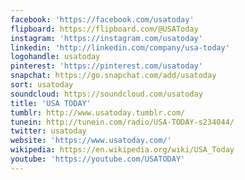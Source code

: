 ```yaml
---
facebook: 'https://facebook.com/usatoday'
flipboard: https://flipboard.com/@USAToday
instagram: 'https://instagram.com/usatoday'
linkedin: 'http://linkedin.com/company/usa-today'
logohandle: usatoday
pinterest: 'https://pinterest.com/usatoday'
snapchat: https://go.snapchat.com/add/usatoday
sort: usatoday
soundcloud: https://soundcloud.com/usatoday
title: 'USA TODAY'
tumblr: http://www.usatoday.tumblr.com/
tunein: http://tunein.com/radio/USA-TODAY-s234044/
twitter: usatoday
website: 'https://www.usatoday.com/'
wikipedia: https://en.wikipedia.org/wiki/USA_Today
youtube: 'https://youtube.com/USATODAY'
---
```

